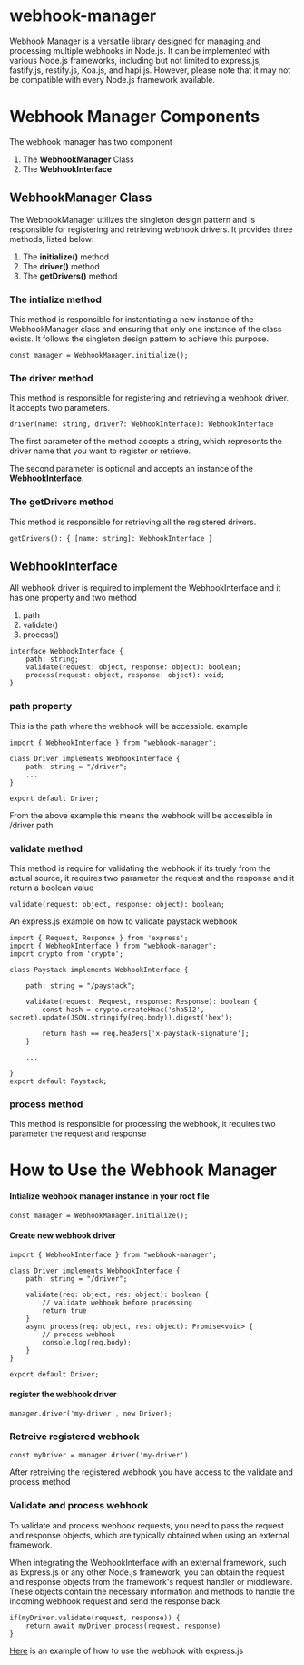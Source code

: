 # webhook-manager
Webhook Manager is a versatile library designed for managing and processing multiple webhooks in Node.js. It can be implemented with various Node.js frameworks, including but not limited to express.js, fastify.js, restify.js, Koa.js, and hapi.js. However, please note that it may not be compatible with every Node.js framework available.

# Webhook Manager Components
The webhook manager has two component 
1. The **WebhookManager** Class
2. The **WebhookInterface**

## WebhookManager Class
The WebhookManager utilizes the singleton design pattern and is responsible for registering and retrieving webhook drivers. It provides three methods, listed below:

1. The **initialize()** method
2. The **driver()** method
3. The **getDrivers()** method

### The intialize method

This method is responsible for instantiating a new instance of the WebhookManager class and ensuring that only one instance of the class exists. It follows the singleton design pattern to achieve this purpose.
```
const manager = WebhookManager.initialize();
```

### The driver method
This method is responsible for registering and retrieving a webhook driver. It accepts two parameters.
```
driver(name: string, driver?: WebhookInterface): WebhookInterface
```
The first parameter of the method accepts a string, which represents the driver name that you want to register or retrieve.

The second parameter is optional and accepts an instance of the **WebhookInterface**.

### The getDrivers method
This method is responsible for retrieving all the registered drivers.
```
getDrivers(): { [name: string]: WebhookInterface }
```
## WebhookInterface
All webhook driver is required to implement the WebhookInterface and it has one property and two method
1. path
2. validate()
3. process()
```
interface WebhookInterface {
    path: string;
    validate(request: object, response: object): boolean;
    process(request: object, response: object): void;
}

```
### path property
This is the path where the webhook will be accessible. example
```
import { WebhookInterface } from "webhook-manager";

class Driver implements WebhookInterface {
    path: string = "/driver";
    ...
}

export default Driver;
```
From the above example this means the webhook will be accessible in /driver path
### validate method
This method is require for validating the webhook if its truely from the actual source, it requires two parameter the request and the response and it return a boolean value
```
validate(request: object, response: object): boolean;
```
An express.js example on how to validate paystack webhook
```
import { Request, Response } from 'express';
import { WebhookInterface } from "webhook-manager";
import crypto from 'crypto';

class Paystack implements WebhookInterface {

    path: string = "/paystack";
    
    validate(request: Request, response: Response): boolean {
        const hash = crypto.createHmac('sha512', secret).update(JSON.stringify(req.body)).digest('hex');

        return hash == req.headers['x-paystack-signature'];
    }
    
    ...

}
export default Paystack;

```
### process method
This method is responsible for processing the webhook, it requires two parameter the request and response 
# How to Use the Webhook Manager
#### Intialize webhook manager instance in your root file
```
const manager = WebhookManager.initialize();
```
#### Create new webhook driver
```
import { WebhookInterface } from "webhook-manager";

class Driver implements WebhookInterface {
    path: string = "/driver";

    validate(req: object, res: object): boolean {
        // validate webhook before processing
        return true
    }
    async process(req: object, res: object): Promise<void> {
        // process webhook
        console.log(req.body);
    }
}

export default Driver;
```
#### register the webhook driver
```
manager.driver('my-driver', new Driver);
```
### Retreive registered webhook
```
const myDriver = manager.driver('my-driver')
```
After retreiving the registered webhook you have access to the validate and process method
### Validate and process webhook
To validate and process webhook requests, you need to pass the request and response objects, which are typically obtained when using an external framework.

When integrating the WebhookInterface with an external framework, such as Express.js or any other Node.js framework, you can obtain the request and response objects from the framework's request handler or middleware. These objects contain the necessary information and methods to handle the incoming webhook request and send the response back.
```
if(myDriver.validate(request, response)) {
    return await myDriver.process(request, response)
}
```

[Here](https://github.com/abdulsalamIshaq/webhook-manager-example) is an example of how to use the webhook with express.js 
